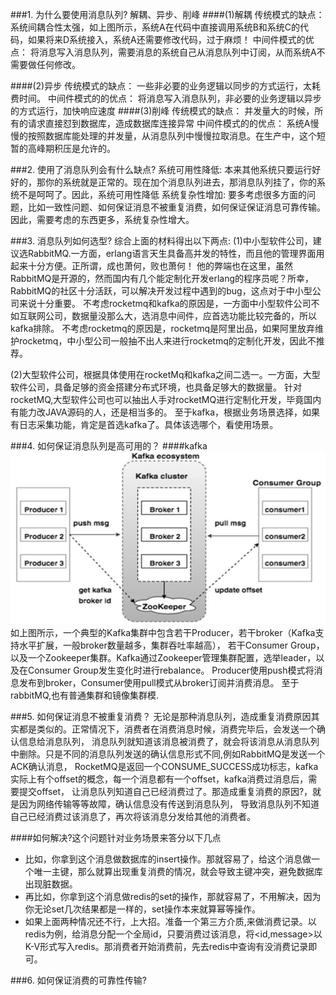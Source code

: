###1. 为什么要使用消息队列?
    解耦、异步、削峰
####(1)解耦
传统模式的缺点：
    系统间耦合性太强，如上图所示，系统A在代码中直接调用系统B和系统C的代码，如果将来D系统接入，系统A还需要修改代码，过于麻烦！
中间件模式的优点：
    将消息写入消息队列，需要消息的系统自己从消息队列中订阅，从而系统A不需要做任何修改。

####(2)异步
传统模式的缺点：
    一些非必要的业务逻辑以同步的方式运行，太耗费时间。
中间件模式的的优点：
    将消息写入消息队列，非必要的业务逻辑以异步的方式运行，加快响应速度
####(3)削峰
传统模式的缺点：
    并发量大的时候，所有的请求直接怼到数据库，造成数据库连接异常
中间件模式的的优点：
    系统A慢慢的按照数据库能处理的并发量，从消息队列中慢慢拉取消息。在生产中，这个短暂的高峰期积压是允许的。

###2. 使用了消息队列会有什么缺点?
系统可用性降低:
    本来其他系统只要运行好好的，那你的系统就是正常的。现在加个消息队列进去，那消息队列挂了，你的系统不是呵呵了。因此，系统可用性降低
系统复杂性增加:
    要多考虑很多方面的问题，比如一致性问题、如何保证消息不被重复消费，如何保证保证消息可靠传输。因此，需要考虑的东西更多，系统复杂性增大。

###3. 消息队列如何选型?
综合上面的材料得出以下两点:
(1)中小型软件公司，建议选RabbitMQ.一方面，erlang语言天生具备高并发的特性，而且他的管理界面用起来十分方便。正所谓，成也萧何，败也萧何！
他的弊端也在这里，虽然RabbitMQ是开源的，然而国内有几个能定制化开发erlang的程序员呢？所幸，RabbitMQ的社区十分活跃，可以解决开发过程中遇到的bug，这点对于中小型公司来说十分重要。
不考虑rocketmq和kafka的原因是，一方面中小型软件公司不如互联网公司，数据量没那么大，选消息中间件，应首选功能比较完备的，所以kafka排除。
不考虑rocketmq的原因是，rocketmq是阿里出品，如果阿里放弃维护rocketmq，中小型公司一般抽不出人来进行rocketmq的定制化开发，因此不推荐。

(2)大型软件公司，根据具体使用在rocketMq和kafka之间二选一。一方面，大型软件公司，具备足够的资金搭建分布式环境，也具备足够大的数据量。
针对rocketMQ,大型软件公司也可以抽出人手对rocketMQ进行定制化开发，毕竟国内有能力改JAVA源码的人，还是相当多的。
至于kafka，根据业务场景选择，如果有日志采集功能，肯定是首选kafka了。具体该选哪个，看使用场景。


###4. 如何保证消息队列是高可用的？
####kafka
![kafka_cluster.png](image/kafka_cluster.png)
如上图所示，一个典型的Kafka集群中包含若干Producer，若干broker（Kafka支持水平扩展，一般broker数量越多，集群吞吐率越高），
若干Consumer Group，以及一个Zookeeper集群。Kafka通过Zookeeper管理集群配置，选举leader，以及在Consumer Group发生变化时进行rebalance。
Producer使用push模式将消息发布到broker，Consumer使用pull模式从broker订阅并消费消息。 至于rabbitMQ,也有普通集群和镜像集群模.

###5. 如何保证消息不被重复消费？
无论是那种消息队列，造成重复消费原因其实都是类似的。正常情况下，消费者在消费消息时候，消费完毕后，会发送一个确认信息给消息队列，
消息队列就知道该消息被消费了，就会将该消息从消息队列中删除。只是不同的消息队列发送的确认信息形式不同,例如RabbitMQ是发送一个ACK确认消息，
RocketMQ是返回一个CONSUME_SUCCESS成功标志，kafka实际上有个offset的概念，每一个消息都有一个offset，kafka消费过消息后，需要提交offset，
让消息队列知道自己已经消费过了。那造成重复消费的原因?，就是因为网络传输等等故障，确认信息没有传送到消息队列，
导致消息队列不知道自己已经消费过该消息了，再次将该消息分发给其他的消费者。

####如何解决?这个问题针对业务场景来答分以下几点
- 比如，你拿到这个消息做数据库的insert操作。那就容易了，给这个消息做一个唯一主键，那么就算出现重复消费的情况，就会导致主键冲突，避免数据库出现脏数据。
- 再比如，你拿到这个消息做redis的set的操作，那就容易了，不用解决，因为你无论set几次结果都是一样的，set操作本来就算幂等操作。
- 如果上面两种情况还不行，上大招。准备一个第三方介质,来做消费记录。以redis为例，给消息分配一个全局id，只要消费过该消息，将<id,message>以K-V形式写入redis。那消费者开始消费前，先去redis中查询有没消费记录即可。

###6. 如何保证消费的可靠性传输?
